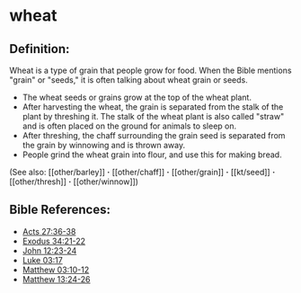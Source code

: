 # wheat #

## Definition: ##

Wheat is a type of grain that people grow for food. When the Bible mentions "grain" or "seeds," it is often talking about wheat grain or seeds.

 * The wheat seeds or grains grow at the top of the wheat plant.
 * After harvesting the wheat, the grain is separated from the stalk of the plant by threshing it. The stalk of the wheat plant is also called "straw" and is often placed on the ground for animals to sleep on.
* After threshing, the chaff surrounding the grain seed is separated from the grain by winnowing and is thrown away.
 * People grind the wheat grain into flour, and use this for making bread.

(See also: [[other/barley]] **·** [[other/chaff]] **·** [[other/grain]] **·** [[kt/seed]] **·** [[other/thresh]] **·** [[other/winnow]])

## Bible References: ##

* [Acts 27:36-38](en/tn/act/help/27/36)
* [Exodus 34:21-22](en/tn/exo/help/34/21)
* [John 12:23-24](en/tn/jhn/help/12/23)
* [Luke 03:17](en/tn/luk/help/03/17)
* [Matthew 03:10-12](en/tn/mat/help/03/10)
* [Matthew 13:24-26](en/tn/mat/help/13/24)